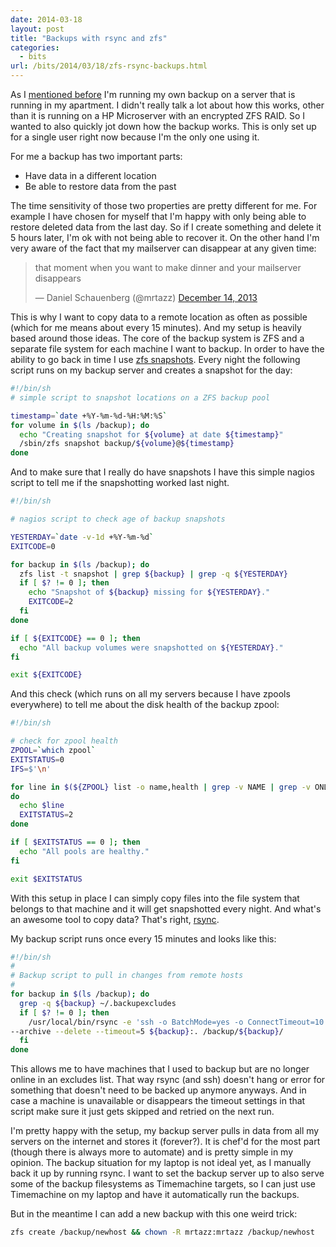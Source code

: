 ```yaml
---
date: 2014-03-18
layout: post
title: "Backups with rsync and zfs"
categories:
  - bits
url: /bits/2014/03/18/zfs-rsync-backups.html
---
```


As I [mentioned before][uncloud] I'm running my own backup on a server that is
running in my apartment. I didn't really talk a lot about how this works,
other than it is running on a HP Microserver with an encrypted ZFS RAID. So I
wanted to also quickly jot down how the backup works. This is only set up for
a single user right now because I'm the only one using it.

For me a backup has two important parts:

- Have data in a different location
- Be able to restore data from the past

The time sensitivity of those two properties are pretty different for me. For
example I have chosen for myself that I'm happy with only being able to
restore deleted data from the last day. So if I create something and delete it
5 hours later, I'm ok with not being able to recover it. On the other hand I'm
very aware of the fact that my mailserver can disappear at any given time:

<blockquote class="twitter-tweet" lang="en"><p>that moment when you want to make dinner and your mailserver disappears</p>&mdash; Daniel Schauenberg (@mrtazz) <a href="https://twitter.com/mrtazz/statuses/411689583370592256">December 14, 2013</a></blockquote>
<script async src="//platform.twitter.com/widgets.js" charset="utf-8"></script>

This is why I want to copy data to a remote location as often as possible
(which for me means about every 15 minutes). And my setup is heavily based
around those ideas. The core of the backup system is ZFS and a separate file
system for each machine I want to backup. In order to have the ability to go
back in time I use [zfs snapshots][snapshots]. Every night the following
script runs on my backup server and creates a snapshot for the day:

```bash
#!/bin/sh
# simple script to snapshot locations on a ZFS backup pool

timestamp=`date +%Y-%m-%d-%H:%M:%S`
for volume in $(ls /backup); do
  echo "Creating snapshot for ${volume} at date ${timestamp}"
  /sbin/zfs snapshot backup/${volume}@${timestamp}
done
```

And to make sure that I really do have snapshots I have this simple nagios
script to tell me if the snapshotting worked last night.

```bash
#!/bin/sh

# nagios script to check age of backup snapshots

YESTERDAY=`date -v-1d +%Y-%m-%d`
EXITCODE=0

for backup in $(ls /backup); do
  zfs list -t snapshot | grep ${backup} | grep -q ${YESTERDAY}
  if [ $? != 0 ]; then
    echo "Snapshot of ${backup} missing for ${YESTERDAY}."
    EXITCODE=2
  fi
done

if [ ${EXITCODE} == 0 ]; then
  echo "All backup volumes were snapshotted on ${YESTERDAY}."
fi

exit ${EXITCODE}

```

And this check (which runs on all my servers because I have zpools everywhere)
to tell me about the disk health of the backup zpool:

```bash
#!/bin/sh

# check for zpool health
ZPOOL=`which zpool`
EXITSTATUS=0
IFS=$'\n'

for line in $(${ZPOOL} list -o name,health | grep -v NAME | grep -v ONLINE)
do
  echo $line
  EXITSTATUS=2
done

if [ $EXITSTATUS == 0 ]; then
  echo "All pools are healthy."
fi

exit $EXITSTATUS
```

With this setup in place I can simply copy files into the file system that
belongs to that machine and it will get snapshotted every night. And what's an
awesome tool to copy data? That's right, [rsync][rsync].

My backup script runs once every 15 minutes and looks like this:

```bash
#!/bin/sh
#
# Backup script to pull in changes from remote hosts
#
for backup in $(ls /backup); do
  grep -q ${backup} ~/.backupexcludes
  if [ $? != 0 ]; then
    /usr/local/bin/rsync -e 'ssh -o BatchMode=yes -o ConnectTimeout=10' \
--archive --delete --timeout=5 ${backup}:. /backup/${backup}/
  fi
done
```

This allows me to have machines that I used to backup but are no longer online
in an excludes list. That way rsync (and ssh) doesn't hang or error for
something that doesn't need to be backed up anymore anyways. And in case a
machine is unavailable or disappears the timeout settings in that script make
sure it just gets skipped and retried on the next run.

I'm pretty happy with the setup, my backup server pulls in data from all my
servers on the internet and stores it (forever?). It is chef'd for the most
part (though there is always more to automate) and is pretty simple in my
opinion. The backup situation for my laptop is not ideal yet, as I manually
back it up by running rsync. I want to set the backup server up to also serve
some of the backup filesystems as Timemachine targets, so I can just use
Timemachine on my laptop and have it automatically run the backups.


But in the meantime I can add a new backup with this one weird trick:

```bash
zfs create /backup/newhost && chown -R mrtazz:mrtazz /backup/newhost
```

[uncloud]: http://www.unwiredcouch.com/2013/10/30/uncloud-your-life.html
[snapshots]: http://docs.oracle.com/cd/E19253-01/819-5461/gbcya/index.html
[rsync]: http://rsync.samba.org

